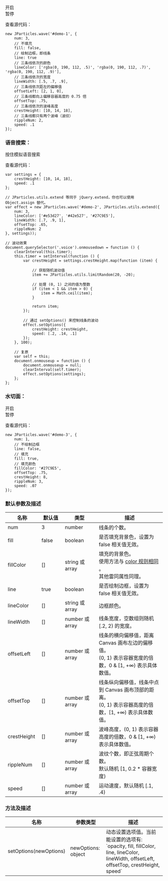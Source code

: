 <div class="instance-1">
    <div class="demo"></div>
	<div class="ctrl">
		<div class="btn btn-default open">开启</div>
		<div class="btn btn-default pause">暂停</div>
	</div>
</div>

查看源代码：

	new JParticles.wave('#demo-1', {
	    num: 3,
	    // 不填充
	    fill: false,
	    // 绘制边框，即线条
	    line: true
	    // 三条线依次的颜色
	    lineColor: ['rgba(0, 190, 112, .5)', 'rgba(0, 190, 112, .7)', 'rgba(0, 190, 112, .9)'],
	    // 三条线依次的宽度
	    lineWidth: [.5, .7, .9],
	    // 三条线依次距左的偏移值
	    offsetLeft: [2, 1, 0],
	    // 三条线都向上偏移容器高度的 0.75 倍
	    offsetTop: .75,
	    // 三条线依次的波峰高度
	    crestHeight: [10, 14, 18],
	    // 三条线都只有两个波峰（波纹）
	    rippleNum: 2,
	    speed: .1
	});

### 语音搜索：

<div class="instance-2">
    <div class="demo"></div>
	<div class="btn btn-default voice">按住模拟语音搜索</div>
</div>

查看源代码：

	var settings = {
        crestHeight: [10, 14, 18],
        speed: .1
    };

	// JParticles.utils.extend 等同于 jQuery.extend，你也可以使用 Object.assign 替代。
	var effect = new JParticles.wave('#demo-2', JParticles.utils.extend({
        num: 3,
        lineColor: ['#e53d27', '#42e527', '#27C9E5'],
        lineWidth: [.7, .9, 1],
        offsetTop: .65,
        rippleNum: 2
    }, settings));

	// 波动效果
	document.querySelector('.voice').onmousedown = function () {
		clearInterval(this.timer);
        this.timer = setInterval(function () {
            var crestHeight = settings.crestHeight.map(function (item) {

                // 获取随机波动值
                item += JParticles.utils.limitRandom(20, -20);

                // 处理 (0, 1) 之间的值为整数
                if (item < 1 && item > 0) {
                    item = Math.ceil(item);
                }

                return item;
            });

			// 通过 setOptions() 来控制线条的波动
            effect.setOptions({
                crestHeight: crestHeight,
                speed: [.2, .14, .1]
            });
        }, 100);

		// 复原
		var self = this;
		document.onmouseup = function () {
			document.onmouseup = null;
		    clearInterval(self.timer);
		    effect.setOptions(settings);
		};
	};

### 水切面：

<div class="instance-3">
    <div class="demo"></div>
	<div class="ctrl">
		<div class="btn btn-default open">开启</div>
		<div class="btn btn-default pause">暂停</div>
	</div>
</div>

查看源代码：

	new JParticles.wave('#demo-3', {
	    num: 1,
		// 不绘制边框
        line: false,
		// 填充
        fill: true,
		// 填充颜色
        fillColor: '#27C9E5',
        offsetTop: .75,
        crestHeight: 8,
        rippleNum: 3,
        speed: .07
	});

### 默认参数及描述

<table class="table table-bordered-inner table-striped">
    <thead>
	    <tr>
	        <th width="100">名称</th>
	        <th width="100">默认值</th>
	        <th width="150">类型</th>
	        <th width="450">描述</th>
	    </tr>
    </thead>
    <tbody>
	    <tr>
	        <td>num</td>
	        <td>3</td>
	        <td>number</td>
	        <td>线条的个数。</td>
	    </tr>
	    <tr>
	        <td>fill</td>
	        <td>false</td>
	        <td>boolean</td>
	        <td>是否填充背景色，设置为 false 相关值无效。</td>
	    </tr>
	    <tr>
	        <td>fillColor</td>
	        <td>[]</td>
	        <td>string 或 array</td>
	        <td>
	            填充的背景色。<br>
				使用方法与
	            <a class="dotted-line" href="#/examples/quick_start#2、如无特别说明，每个插件的默认选项（options）都包含以下三个参数。" target="_blank">
	                color 规则相同
	            </a>。
				<br>
				其他雷同属性同理。
	        </td>
	    </tr>
	    <tr>
	        <td>line</td>
	        <td>true</td>
	        <td>boolean</td>
	        <td>是否绘制边框，设置为 false 相关值无效。</td>
	    </tr>
	    <tr>
	        <td>lineColor</td>
	        <td>[]</td>
	        <td>string 或 array</td>
	        <td>边框颜色。</td>
	    </tr>
	    <tr>
	        <td>lineWidth</td>
	        <td>[]</td>
	        <td>number 或 array</td>
	        <td>
	            线条宽度，空数组则随机 [.2, 2) 的宽度。
	        </td>
	    </tr>
	    <tr>
	        <td>offsetLeft</td>
	        <td>[]</td>
	        <td>number 或 array</td>
	        <td>
				线条的横向偏移值，距离 Canvas 画布左边的偏移值。<br>
				(0, 1) 表示容器宽度的倍数，0 & [1, +∞) 表示具体数值。
			</td>
	    </tr>
	    <tr>
	        <td>offsetTop</td>
	        <td>[]</td>
	        <td>number 或 array</td>
	        <td>
				线条纵向偏移值，线条中点到 Canvas 画布顶部的距离。<br>
				(0, 1) 表示容器高度的倍数，[1, +∞) 表示具体数值。
			</td>
	    </tr>
	    <tr>
	        <td>crestHeight</td>
	        <td>[]</td>
	        <td>number 或 array</td>
	        <td>波峰高度，(0, 1) 表示容器高度的倍数，0 & [1, +∞) 表示具体数值。</td>
	    </tr>
	    <tr>
	        <td>rippleNum</td>
	        <td>[]</td>
	        <td>number 或 array</td>
	        <td>
				波纹个数，即正弦周期个数。<br>
				默认随机 [1, 0.2 * 容器宽度)
			</td>
	    </tr>
	    <tr>
	        <td>speed</td>
	        <td>[]</td>
	        <td>number 或 array</td>
	        <td>运动速度，默认随机 [.1, .4)</td>
	    </tr>
    </tbody>
</table>

### 方法及描述

<table class="table table-bordered-inner table-striped">
    <thead>
	    <tr>
	        <th width="100">名称</th>
	        <th width="110">参数类型</th>
	        <th width="450">描述</th>
	    </tr>
    </thead>
    <tbody>
	    <tr>
	        <td>setOptions(newOptions)</td>
	        <td>newOptions: object</td>
	        <td>
				动态设置选项值。当前能设置的选项有: <br>
				`opacity, fill, fillColor, line, lineColor, lineWidth, 
				offsetLeft, offsetTop, crestHeight, speed`
			</td>
	    </tr>
    </tbody>
</table>
